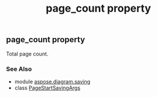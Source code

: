 ﻿---
title: page_count property
second_title: Aspose.Diagram for Python via .NET API References
description: 
type: docs
weight: 40
url: /python-net/aspose.diagram.saving/pagestartsavingargs/page_count/
is_root: false
---

## page_count property


Total page count.

### See Also
* module [aspose.diagram.saving](../../)
* class [PageStartSavingArgs](/diagram/python-net/aspose.diagram.saving/pagestartsavingargs)

